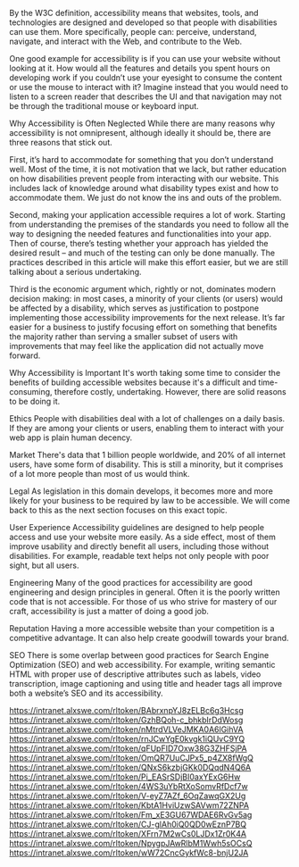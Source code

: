 By the W3C definition, accessibility means that websites, tools, and technologies are designed and developed so that people with disabilities can use them. More specifically, people can: perceive, understand, navigate, and interact with the Web, and contribute to the Web.

One good example for accessibility is if you can use your website without looking at it. How would all the features and details you spent hours on developing work if you couldn’t use your eyesight to consume the content or use the mouse to interact with it? Imagine instead that you would need to listen to a screen reader that describes the UI and that navigation may not be through the traditional mouse or keyboard input.

Why Accessibility is Often Neglected
While there are many reasons why accessibility is not omnipresent, although ideally it should be, there are three reasons that stick out.

First, it’s hard to accommodate for something that you don’t understand well. Most of the time, it is not motivation that we lack, but rather education on how disabilities prevent people from interacting with our website. This includes lack of knowledge around what disability types exist and how to accommodate them. We just do not know the ins and outs of the problem.

Second, making your application accessible requires a lot of work. Starting from understanding the premises of the standards you need to follow all the way to designing the needed features and functionalities into your app. Then of course, there’s testing whether your approach has yielded the desired result – and much of the testing can only be done manually. The practices described in this article will make this effort easier, but we are still talking about a serious undertaking.

Third is the economic argument which, rightly or not, dominates modern decision making: in most cases, a minority of your clients (or users) would be affected by a disability, which serves as justification to postpone implementing those accessibility improvements for the next release. It’s far easier for a business to justify focusing effort on something that benefits the majority rather than serving a smaller subset of users with improvements that may feel like the application did not actually move forward.

Why Accessibility is Important
It's worth taking some time to consider the benefits of building accessible websites because it's a difficult and time-consuming, therefore costly, undertaking. However, there are solid reasons to be doing it.

Ethics
People with disabilities deal with a lot of challenges on a daily basis. If they are among your clients or users, enabling them to interact with your web app is plain human decency.

Market
There's data that 1 billion people worldwide, and 20% of all internet users, have some form of disability. This is still a minority, but it comprises of a lot more people than most of us would think.

Legal
As legislation in this domain develops, it becomes more and more likely for your business to be required by law to be accessible. We will come back to this as the next section focuses on this exact topic.

User Experience
Accessibility guidelines are designed to help people access and use your website more easily. As a side effect, most of them improve usability and directly benefit all users, including those without disabilities. For example, readable text helps not only people with poor sight, but all users.

Engineering
Many of the good practices for accessibility are good engineering and design principles in general. Often it is the poorly written code that is not accessible. For those of us who strive for mastery of our craft, accessibility is just a matter of doing a good job.

Reputation
Having a more accessible website than your competition is a competitive advantage. It can also help create goodwill towards your brand.

SEO
There is some overlap between good practices for Search Engine Optimization (SEO) and web accessibility. For example, writing semantic HTML with proper use of descriptive attributes such as labels, video transcription, image captioning and using title and header tags all improve both a website’s SEO and its accessibility.

https://intranet.alxswe.com/rltoken/BAbrxnpYJ8zELBc6g3Hcsg
https://intranet.alxswe.com/rltoken/GzhBQoh-c_bhkbIrDdWosg
https://intranet.alxswe.com/rltoken/nMtrdVLVeJMKA0A6lGihVA
https://intranet.alxswe.com/rltoken/rnJCwYgE0kvgk1iQUvC9YQ
https://intranet.alxswe.com/rltoken/qFUpFID7Oxw38G3ZHFSjPA
https://intranet.alxswe.com/rltoken/OmQR7UuCJPx5_p4ZX8fWgQ
https://intranet.alxswe.com/rltoken/QNxS6kzbjGKk0DQqdN4Q6A
https://intranet.alxswe.com/rltoken/Pi_EASrSDjBI0axYExG6Hw
https://intranet.alxswe.com/rltoken/4WS3uYbRtXoSomvRfDcf7w
https://intranet.alxswe.com/rltoken/V-eyZ7AZf_6OqZawqGX2Ug
https://intranet.alxswe.com/rltoken/KbtA1HviUzwSAVwm72ZNPA
https://intranet.alxswe.com/rltoken/Fm_xE3GU67WDAE6RvGv5ag
https://intranet.alxswe.com/rltoken/CJ-glAh0iQ0QD0wEznP7BQ
https://intranet.alxswe.com/rltoken/XFrn7M2wCs0LJDx1Zr0K4A
https://intranet.alxswe.com/rltoken/NpygpJAwRlbM1Wwh5sOCsQ
https://intranet.alxswe.com/rltoken/wW72CncGykfWc8-bnjU2JA
